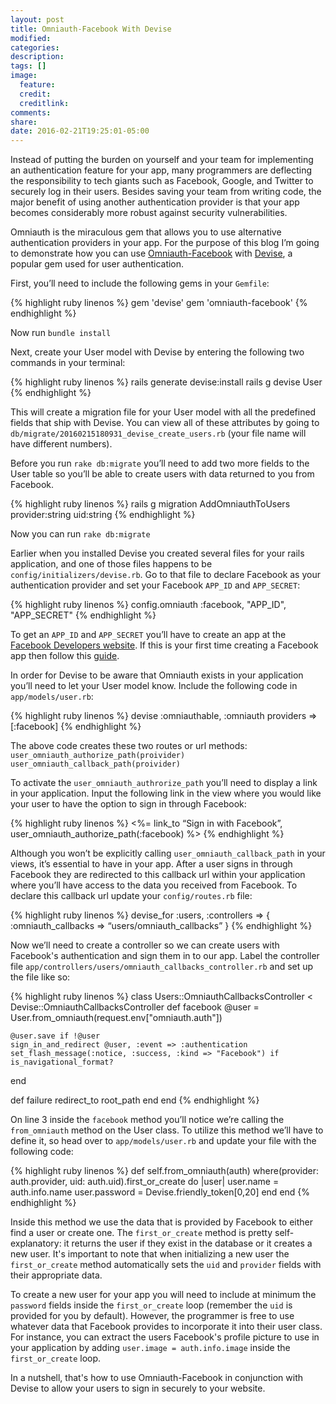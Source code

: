 ```yaml
---
layout: post
title: Omniauth-Facebook With Devise
modified:
categories:
description:
tags: []
image:
  feature:
  credit:
  creditlink:
comments:
share:
date: 2016-02-21T19:25:01-05:00
---
```

Instead of putting the burden on yourself and your team for implementing an authentication feature for your app, many programmers are deflecting the responsibility to tech giants such as Facebook, Google, and Twitter to securely log in their users. Besides saving your team from writing code, the major benefit of using another authentication provider is that your app becomes considerably more robust against security vulnerabilities.

Omniauth is the miraculous gem that allows you to use alternative authentication providers in your app. For the purpose of this blog I’m going to demonstrate how you can use [Omniauth-Facebook](https://github.com/mkdynamic/omniauth-facebook) with [Devise](https://github.com/plataformatec/devise), a popular gem used for user authentication.

First, you’ll need to include the following gems in your `Gemfile`:

{% highlight ruby linenos %}
gem 'devise'
gem 'omniauth-facebook'
{% endhighlight %}

Now run `bundle install`

Next, create your User model with Devise by entering the following two commands in your terminal:

{% highlight ruby linenos %}
rails generate devise:install
rails g devise User
{% endhighlight %}

This will create a migration file for your User model with all the predefined fields that ship with Devise. You can view all of these attributes by going to `db/migrate/20160215180931_devise_create_users.rb` (your file name will have different numbers).

Before you run `rake db:migrate` you’ll need to add two more fields to the User table so you’ll be able to create users with data returned to you from Facebook.

{% highlight ruby linenos %}
rails g migration AddOmniauthToUsers provider:string uid:string
{% endhighlight %}

Now you can run `rake db:migrate`

Earlier when you installed Devise you created several files for your rails application, and one of those files happens to be `config/initializers/devise.rb`. Go to that file to declare Facebook as your authentication provider and set your Facebook `APP_ID` and `APP_SECRET`:

{% highlight ruby linenos %}
config.omniauth :facebook, "APP_ID", "APP_SECRET"
{% endhighlight %}

To get an `APP_ID` and `APP_SECRET` you’ll have to create an app at the [Facebook Developers website](https://developers.facebook.com/). If this is your first time creating a Facebook app then follow this [guide](https://developers.facebook.com/docs/apps/register).

In order for Devise to be aware that Omniauth exists in your application you’ll need to let your User model know. Include the following code in `app/models/user.rb`:

{% highlight ruby linenos %}
devise :omniauthable, :omniauth providers => [:facebook]
{% endhighlight %}

The above code creates these two routes or url methods:
`user_omniauth_authorize_path(proivider)`
`user_omniauth_callback_path(proivider)`

 To activate the `user_omniauth_authrorize_path` you’ll need to display a link in your application. Input the following link in the view where you would like your user to have the option to sign in through Facebook:

{% highlight ruby linenos %}
<%= link_to “Sign in with Facebook”, user_omniauth_authorize_path(:facebook) %>
{% endhighlight %}

Although you won’t be explicitly calling `user_omniauth_callback_path` in your views, it’s essential to have in your app. After a user signs in through Facebook they are redirected to this callback url within your application where you’ll have access to the data you received from Facebook. To declare this callback url update your `config/routes.rb` file:

{% highlight ruby linenos %}
devise_for :users, :controllers => { :omniauth_callbacks => “users/omniauth_callbacks” }
{% endhighlight %}

Now we’ll need to create a controller so we can create users with Facebook's authentication and sign them in to our app. Label the controller file `app/controllers/users/omniauth_callbacks_controller.rb` and set up the file like so:

{% highlight ruby linenos %}
class Users::OmniauthCallbacksController < Devise::OmniauthCallbacksController
  def facebook
    @user = User.from_omniauth(request.env["omniauth.auth"])

    @user.save if !@user
    sign_in_and_redirect @user, :event => :authentication
    set_flash_message(:notice, :success, :kind => "Facebook") if is_navigational_format?
  end

  def failure
    redirect_to root_path
  end
end
{% endhighlight %}

On line 3 inside the `facebook` method you’ll notice we’re calling the `from_omniauth` method on the User class. To utilize this method we’ll have to define it, so head over to `app/models/user.rb` and update your file with the following code:

{% highlight ruby linenos %}
def self.from_omniauth(auth)
  where(provider: auth.provider, uid: auth.uid).first_or_create do |user|
   user.name = auth.info.name
   user.password = Devise.friendly_token[0,20]
  end
end
{% endhighlight %}

Inside this method we use the data that is provided by Facebook to either find a user or create one. The `first_or_create` method is pretty self-explanatory: it returns the user if they exist in the database or it creates a new user. It's important to note that when initializing a new user the `first_or_create` method automatically sets the `uid` and `provider` fields with their appropriate data.

To create a new user for your app you will need to include at minimum the `password` fields inside the `first_or_create` loop (remember the `uid` is provided for you by default). However, the programmer is free to use whatever data that Facebook provides to incorporate it into their user class. For instance, you can extract the users Facebook's profile picture to use in your application by adding `user.image = auth.info.image` inside the `first_or_create` loop.

In a nutshell, that's how to use Omniauth-Facebook in conjunction with Devise to allow your users to sign in securely to your website.
